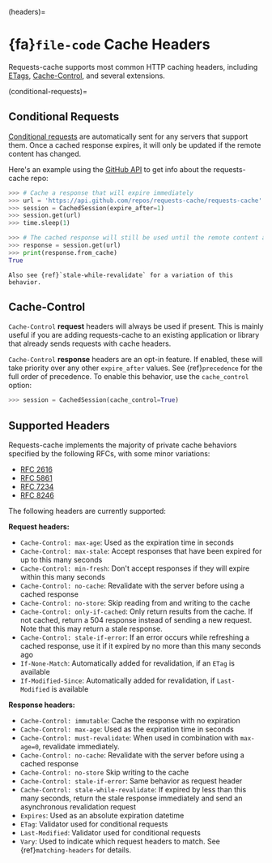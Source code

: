 (headers)=
# {fa}`file-code` Cache Headers
Requests-cache supports most common HTTP caching headers, including
[ETags](https://developer.mozilla.org/en-US/docs/Web/HTTP/Headers/ETag),
[Cache-Control](https://developer.mozilla.org/en-US/docs/Web/HTTP/Headers/Cache-Control),
and several extensions.

(conditional-requests)=
## Conditional Requests
[Conditional requests](https://developer.mozilla.org/en-US/docs/Web/HTTP/Conditional_requests) are
automatically sent for any servers that support them. Once a cached response expires, it will only
be updated if the remote content has changed.

Here's an example using the [GitHub API](https://docs.github.com/en/rest) to get info about the
requests-cache repo:
```python
>>> # Cache a response that will expire immediately
>>> url = 'https://api.github.com/repos/requests-cache/requests-cache'
>>> session = CachedSession(expire_after=1)
>>> session.get(url)
>>> time.sleep(1)

>>> # The cached response will still be used until the remote content actually changes
>>> response = session.get(url)
>>> print(response.from_cache)
True
```

```{note}
Also see {ref}`stale-while-revalidate` for a variation of this behavior.
```

## Cache-Control
`Cache-Control` **request** headers will always be used if present. This is mainly useful if you are
adding requests-cache to an existing application or library that already sends requests with cache
headers.

`Cache-Control` **response** headers are an opt-in feature. If enabled, these will take priority over
any other `expire_after` values. See {ref}`precedence` for the full order of precedence.
To enable this behavior, use the `cache_control` option:
```python
>>> session = CachedSession(cache_control=True)
```

## Supported Headers
Requests-cache implements the majority of private cache behaviors specified by the following RFCs,
with some minor variations:
* [RFC 2616](https://datatracker.ietf.org/doc/html/rfc2616)
* [RFC 5861](https://datatracker.ietf.org/doc/html/rfc5861)
* [RFC 7234](https://datatracker.ietf.org/doc/html/rfc7234)
* [RFC 8246](https://datatracker.ietf.org/doc/html/rfc8246)

The following headers are currently supported:

**Request headers:**
- `Cache-Control: max-age`: Used as the expiration time in seconds
- `Cache-Control: max-stale`: Accept responses that have been expired for up to this many seconds
- `Cache-Control: min-fresh`: Don't accept responses if they will expire within this many seconds
- `Cache-Control: no-cache`: Revalidate with the server before using a cached response
- `Cache-Control: no-store`: Skip reading from and writing to the cache
- `Cache-Control: only-if-cached`: Only return results from the cache. If not cached, return a 504
  response instead of sending a new request. Note that this may return a stale response.
- `Cache-Control: stale-if-error`: If an error occurs while refreshing a cached response, use it
  if it expired by no more than this many seconds ago
- `If-None-Match`: Automatically added for revalidation, if an `ETag` is available
- `If-Modified-Since`: Automatically added for revalidation, if `Last-Modified` is available

**Response headers:**
- `Cache-Control: immutable`: Cache the response with no expiration
- `Cache-Control: max-age`: Used as the expiration time in seconds
- `Cache-Control: must-revalidate`: When used in combination with `max-age=0`, revalidate immediately.
- `Cache-Control: no-cache`: Revalidate with the server before using a cached response
- `Cache-Control: no-store` Skip writing to the cache
- `Cache-Control: stale-if-error`: Same behavior as request header
- `Cache-Control: stale-while-revalidate`: If expired by less than this many seconds, return the stale response immediately and send an asynchronous revalidation request
- `Expires`: Used as an absolute expiration datetime
- `ETag`: Validator used for conditional requests
- `Last-Modified`: Validator used for conditional requests
- `Vary`: Used to indicate which request headers to match. See {ref}`matching-headers` for details.
